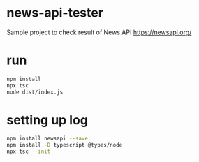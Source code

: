 # news-api-tester
Sample project to check result of News API https://newsapi.org/

# run

```bash
npm install
npx tsc
node dist/index.js
```

# setting up log

```bash
npm install newsapi --save
npm install -D typescript @types/node
npx tsc --init
```